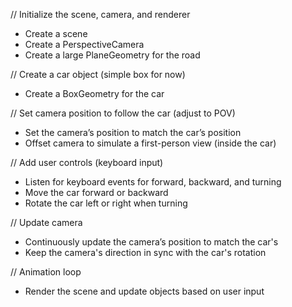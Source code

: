 // Initialize the scene, camera, and renderer
- Create a scene
- Create a PerspectiveCamera
- Create a large PlaneGeometry for the road

// Create a car object (simple box for now)
- Create a BoxGeometry for the car

// Set camera position to follow the car (adjust to POV)
- Set the camera’s position to match the car’s position
- Offset camera to simulate a first-person view (inside the car)

// Add user controls (keyboard input)
- Listen for keyboard events for forward, backward, and turning
- Move the car forward or backward
- Rotate the car left or right when turning

// Update camera
- Continuously update the camera’s position to match the car's
- Keep the camera's direction in sync with the car's rotation

// Animation loop
- Render the scene and update objects based on user input